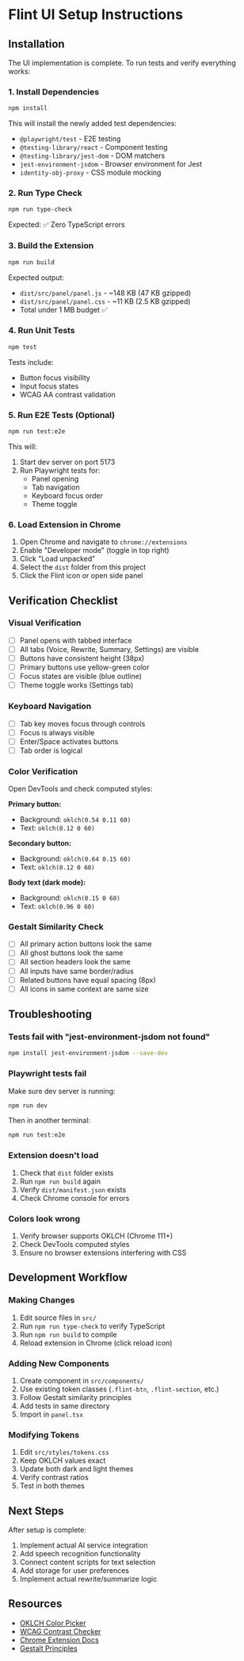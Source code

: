 # Flint UI Setup Instructions

## Installation

The UI implementation is complete. To run tests and verify everything works:

### 1. Install Dependencies

```bash
npm install
```

This will install the newly added test dependencies:
- `@playwright/test` - E2E testing
- `@testing-library/react` - Component testing
- `@testing-library/jest-dom` - DOM matchers
- `jest-environment-jsdom` - Browser environment for Jest
- `identity-obj-proxy` - CSS module mocking

### 2. Run Type Check

```bash
npm run type-check
```

Expected: ✅ Zero TypeScript errors

### 3. Build the Extension

```bash
npm run build
```

Expected output:
- `dist/src/panel/panel.js` - ~148 KB (47 KB gzipped)
- `dist/src/panel/panel.css` - ~11 KB (2.5 KB gzipped)
- Total under 1 MB budget ✅

### 4. Run Unit Tests

```bash
npm test
```

Tests include:
- Button focus visibility
- Input focus states
- WCAG AA contrast validation

### 5. Run E2E Tests (Optional)

```bash
npm run test:e2e
```

This will:
1. Start dev server on port 5173
2. Run Playwright tests for:
   - Panel opening
   - Tab navigation
   - Keyboard focus order
   - Theme toggle

### 6. Load Extension in Chrome

1. Open Chrome and navigate to `chrome://extensions`
2. Enable "Developer mode" (toggle in top right)
3. Click "Load unpacked"
4. Select the `dist` folder from this project
5. Click the Flint icon or open side panel

## Verification Checklist

### Visual Verification
- [ ] Panel opens with tabbed interface
- [ ] All tabs (Voice, Rewrite, Summary, Settings) are visible
- [ ] Buttons have consistent height (38px)
- [ ] Primary buttons use yellow-green color
- [ ] Focus states are visible (blue outline)
- [ ] Theme toggle works (Settings tab)

### Keyboard Navigation
- [ ] Tab key moves focus through controls
- [ ] Focus is always visible
- [ ] Enter/Space activates buttons
- [ ] Tab order is logical

### Color Verification
Open DevTools and check computed styles:

**Primary button:**
- Background: `oklch(0.54 0.11 60)`
- Text: `oklch(0.12 0 60)`

**Secondary button:**
- Background: `oklch(0.64 0.15 60)`
- Text: `oklch(0.12 0 60)`

**Body text (dark mode):**
- Background: `oklch(0.15 0 60)`
- Text: `oklch(0.96 0 60)`

### Gestalt Similarity Check
- [ ] All primary action buttons look the same
- [ ] All ghost buttons look the same
- [ ] All section headers look the same
- [ ] All inputs have same border/radius
- [ ] Related buttons have equal spacing (8px)
- [ ] All icons in same context are same size

## Troubleshooting

### Tests fail with "jest-environment-jsdom not found"
```bash
npm install jest-environment-jsdom --save-dev
```

### Playwright tests fail
Make sure dev server is running:
```bash
npm run dev
```
Then in another terminal:
```bash
npm run test:e2e
```

### Extension doesn't load
1. Check that `dist` folder exists
2. Run `npm run build` again
3. Verify `dist/manifest.json` exists
4. Check Chrome console for errors

### Colors look wrong
1. Verify browser supports OKLCH (Chrome 111+)
2. Check DevTools computed styles
3. Ensure no browser extensions interfering with CSS

## Development Workflow

### Making Changes
1. Edit source files in `src/`
2. Run `npm run type-check` to verify TypeScript
3. Run `npm run build` to compile
4. Reload extension in Chrome (click reload icon)

### Adding New Components
1. Create component in `src/components/`
2. Use existing token classes (`.flint-btn`, `.flint-section`, etc.)
3. Follow Gestalt similarity principles
4. Add tests in same directory
5. Import in `panel.tsx`

### Modifying Tokens
1. Edit `src/styles/tokens.css`
2. Keep OKLCH values exact
3. Update both dark and light themes
4. Verify contrast ratios
5. Test in both themes

## Next Steps

After setup is complete:
1. Implement actual AI service integration
2. Add speech recognition functionality
3. Connect content scripts for text selection
4. Add storage for user preferences
5. Implement actual rewrite/summarize logic

## Resources

- [OKLCH Color Picker](https://oklch.com)
- [WCAG Contrast Checker](https://webaim.org/resources/contrastchecker/)
- [Chrome Extension Docs](https://developer.chrome.com/docs/extensions/)
- [Gestalt Principles](https://www.interaction-design.org/literature/topics/gestalt-principles)
